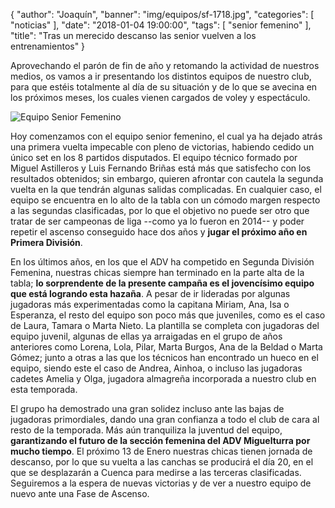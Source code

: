 {
  "author": "Joaquín",
  "banner": "img/equipos/sf-1718.jpg",
  "categories": [
    "noticias"
  ],
  "date": "2018-01-04 19:00:00",
  "tags": [
	"senior femenino"
  ],
  "title": "Tras un merecido descanso las senior vuelven a los entrenamientos"
}

Aprovechando el parón de fin de año y retomando la actividad de
nuestros medios, os vamos a ir presentando los distintos equipos de
nuestro club, para que estéis totalmente al día de su situación y de
lo que se avecina en los próximos meses, los cuales vienen cargados de
voley y espectáculo.

![Equipo Senior Femenino](../../../../../img/equipos/sf-1718.jpg)

Hoy comenzamos con el equipo senior femenino, el cual ya ha dejado
atrás una primera vuelta impecable con pleno de victorias, habiendo
cedido un único set en los 8 partidos disputados. El equipo técnico
formado por Miguel Astilleros y Luis Fernando Briñas está más que
satisfecho con los resultados obtenidos; sin embargo, quieren afrontar
con cautela la segunda vuelta en la que tendrán algunas salidas
complicadas. En cualquier caso, el equipo se encuentra en lo alto de
la tabla con un cómodo margen respecto a las segundas clasificadas,
por lo que el objetivo no puede ser otro que tratar de ser campeonas
de liga --como ya lo fueron en 2014-- y poder repetir el ascenso
conseguido hace dos años y **jugar el próximo año en Primera
División**.

En los últimos años, en los que el ADV ha competido en Segunda
División Femenina, nuestras chicas siempre han terminado en la parte
alta de la tabla; **lo sorprendente de la presente campaña es el
jovencísimo equipo que está logrando esta hazaña**. A pesar de ir
lideradas por algunas jugadoras más experimentadas como la capitana
Miriam, Ana, Isa o Esperanza, el resto del equipo son poco más que
juveniles, como es el caso de Laura, Tamara o Marta Nieto. La
plantilla se completa con jugadoras del equipo juvenil, algunas de
ellas ya arraigadas en el grupo de años anteriores como Lorena, Lola,
Pilar, Marta Burgos, Ana de la Beldad o Marta Gómez; junto a otras a
las que los técnicos han encontrado un hueco en el equipo, siendo este
el caso de Andrea, Ainhoa, o incluso las jugadoras cadetes Amelia y
Olga, jugadora almagreña incorporada a nuestro club en esta temporada.

El grupo ha demostrado una gran solidez incluso ante las bajas de
jugadoras primordiales, dando una gran confianza a todo el club de
cara al resto de la temporada. Más aún tranquiliza la juventud del
equipo, **garantizando el futuro de la sección femenina del ADV
Miguelturra por mucho tiempo**. El próximo 13 de Enero nuestras chicas
tienen jornada de descanso, por lo que su vuelta a las canchas se
producirá el día 20, en el que se desplazarán a Cuenca para medirse a
las terceras clasificadas. Seguiremos a la espera de nuevas victorias
y de ver a nuestro equipo de nuevo ante una Fase de Ascenso.
